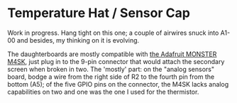 Temperature Hat / Sensor Cap
============================

Work in progress. Hang tight on this one; a couple of airwires snuck into A1-00 and besides, my thinking on it is evolving. 

The daughterboards are mostly compatible with [the Adafruit MONSTER M4SK](https://www.adafruit.com/product/4343), just plug in to the 9-pin connector that would attach the secondary screen when broken in two. The 'mostly' part: on the "analog sensors" board, bodge a wire from the right side of R2 to the fourth pin from the bottom (A5); of the five GPIO pins on the connector, the M4SK lacks analog capabilities on two and one was the one I used for the thermistor.
